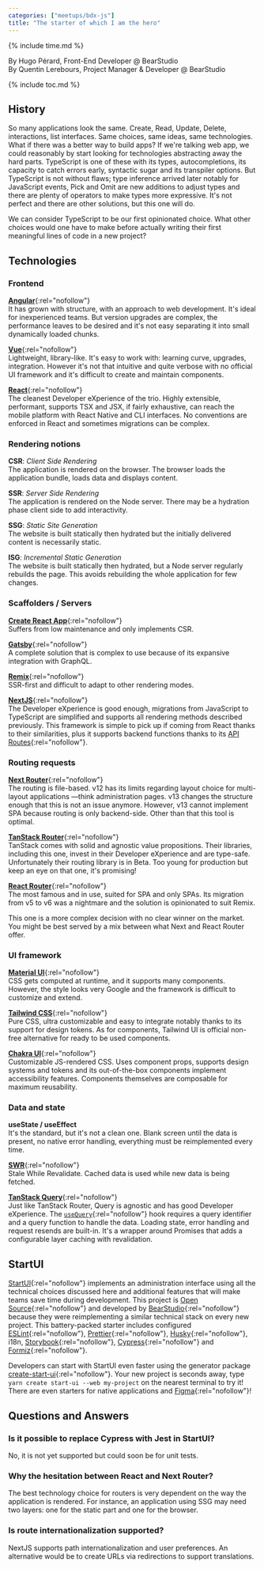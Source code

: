 ```yaml
---
categories: ["meetups/bdx-js"]
title: "The starter of which I am the hero"
---
```


{% include time.md %}

By Hugo Pérard, Front-End Developer @ BearStudio  
By Quentin Lerebours, Project Manager & Developer @ BearStudio

{% include toc.md %}

## History

So many applications look the same. Create, Read, Update, Delete, interactions, list interfaces. Same choices, same
ideas, same technologies. What if there was a better way to build apps? If we're talking web app, we could reasonably by
start looking for technologies abstracting away the hard parts. TypeScript is one of these with its types,
autocompletions, its capacity to catch errors early, syntactic sugar and its transpiler options. But TypeScript is not
without flaws; type inference arrived later notably for JavaScript events, Pick and Omit are new additions to adjust
types and there are plenty of operators to make types more expressive. It's not perfect and there are other solutions,
but this one will do.

We can consider TypeScript to be our first opinionated choice. What other choices would one have to make before actually
writing their first meaningful lines of code in a new project?

## Technologies
### Frontend

[**Angular**](https://angular.io/){:rel="nofollow"}  
It has grown with structure, with an approach to web development. It's ideal for inexperienced teams. But version
upgrades are complex, the performance leaves to be desired and it's not easy separating it into small dynamically loaded
chunks.

[**Vue**](https://vuejs.org/){:rel="nofollow"}  
Lightweight, library-like. It's easy to work with: learning curve, upgrades, integration. However it's not that
intuitive and quite verbose with no official UI framework and it's difficult to create and maintain components.

[**React**](https://react.dev/){:rel="nofollow"}  
The cleanest Developer eXperience of the trio. Highly extensible, performant, supports TSX and JSX, if fairly
exhaustive, can reach the mobile platform with React Native and CLI interfaces. No conventions are enforced in React and
sometimes migrations can be complex.

### Rendering notions

**CSR**: _Client Side Rendering_  
The application is rendered on the browser. The browser loads the application bundle, loads data and displays content.

**SSR**: _Server Side Rendering_  
The application is rendered on the Node server. There may be a hydration phase client side to add interactivity.

**SSG**: _Static Site Generation_  
The website is built statically then hydrated but the initially delivered content is necessarily static.

**ISG**: _Incremental Static Generation_  
The website is built statically then hydrated, but a Node server regularly rebuilds the page. This avoids rebuilding the
whole application for few changes.

### Scaffolders / Servers

[**Create React App**](https://create-react-app.dev/){:rel="nofollow"}  
Suffers from low maintenance and only implements CSR.

[**Gatsby**](https://www.gatsbyjs.com/){:rel="nofollow"}  
A complete solution that is complex to use because of its expansive integration with GraphQL.

[**Remix**](https://remix.run/){:rel="nofollow"}  
SSR-first and difficult to adapt to other rendering modes.

[**NextJS**](https://nextjs.org/){:rel="nofollow"}  
The Developer eXperience is good enough, migrations from JavaScript to TypeScript are simplified and supports all
rendering methods described previously. This framework is simple to pick up if coming from React thanks to their
similarities, plus it supports backend functions thanks to its [API Routes](https://nextjs.org/docs/pages/building-your-application/routing/api-routes){:rel="nofollow"}.

### Routing requests

[**Next Router**](https://nextjs.org/docs/pages/building-your-application/routing){:rel="nofollow"}  
The routing is file-based. v12 has its limits regarding layout choice for multi-layout applications —think
administration pages. v13 changes the structure enough that this is not an issue anymore. However, v13 cannot implement
SPA because routing is only backend-side. Other than that this tool is optimal.

[**TanStack Router**](https://tanstack.com/router/v1){:rel="nofollow"}  
TanStack comes with solid and agnostic value propositions. Their libraries, including this one, invest in their
Developer eXperience and are type-safe. Unfortunately their routing library is in Beta. Too young for production but
keep an eye on that one, it's promising!

[**React Router**](https://reactrouter.com/en/main){:rel="nofollow"}  
The most famous and in use, suited for SPA and only SPAs. Its migration from v5 to v6 was a nightmare and the solution
is opinionated to suit Remix.

This one is a more complex decision with no clear winner on the market. You might be best served by a mix between what
Next and React Router offer.

### UI framework

[**Material UI**](https://m3.material.io/){:rel="nofollow"}  
CSS gets computed at runtime, and it supports many components. However, the style looks very Google and the framework is
difficult to customize and extend.

[**Tailwind CSS**](https://tailwindcss.com/){:rel="nofollow"}  
Pure CSS, ultra customizable and easy to integrate notably thanks to its support for design tokens. As for components,
Tailwind UI is official non-free alternative for ready to be used components.

[**Chakra UI**](https://chakra-ui.com/){:rel="nofollow"}  
Customizable JS-rendered CSS. Uses component props, supports design systems and tokens and its out-of-the-box components
implement accessibility features. Components themselves are composable for maximum reusability.

### Data and state

**useState / useEffect**  
It's the standard, but it's not a clean one. Blank screen until the data is present, no native error handling,
everything must be reimplemented every time.

[**SWR**](https://swr.vercel.app/){:rel="nofollow"}  
Stale While Revalidate. Cached data is used while new data is being fetched.

[**TanStack Query**](https://tanstack.com/query/latest){:rel="nofollow"}  
Just like TanStack Router, Query is agnostic and has good Developer eXperience. The [`useQuery`](https://tanstack.com/query/latest/docs/react/reference/useQuery){:rel="nofollow"}
hook requires a query identifier and a query function to handle the data. Loading state, error handling and request
resends are built-in. It's a wrapper around Promises that adds a configurable layer caching with revalidation.

## StartUI

[StartUI]({:rel="nofollow"}){:rel="nofollow"} implements an administration interface using all the technical choices
discussed here and additional features that will make teams save time during development. This project is [Open Source](https://github.com/BearStudio/start-ui-web){:rel="nofollow"}
and developed by [BearStudio](https://www.bearstudio.fr/){:rel="nofollow"} because they were reimplementing a similar
technical stack on every new project. This battery-packed starter includes configured [ESLint](https://eslint.org/){:rel="nofollow"},
[Prettier](https://prettier.io/){:rel="nofollow"}, [Husky](https://typicode.github.io/husky/){:rel="nofollow"}, i18n, [Storybook](https://storybook.js.org/){:rel="nofollow"},
[Cypress](https://www.cypress.io/){:rel="nofollow"} and [Formiz](https://formiz-react.com/){:rel="nofollow"}.

Developers can start with StartUI even faster using the generator package [create-start-ui](https://www.npmjs.com/package/create-start-ui){:rel="nofollow"}.
Your new project is seconds away, type `yarn create start-ui --web my-project` on the nearest terminal to try it! There
are even starters for native applications and [Figma](https://www.figma.com/){:rel="nofollow"}!

## Questions and Answers

### Is it possible to replace Cypress with Jest in StartUI?

No, it is not yet supported but could soon be for unit tests.

### Why the hesitation between React and Next Router?

The best technology choice for routers is very dependent on the way the application is rendered. For instance, an
application using SSG may need two layers: one for the static part and one for the browser.

### Is route internationalization supported?

NextJS supports path internationalization and user preferences. An alternative would be to create URLs via redirections
to support translations.
